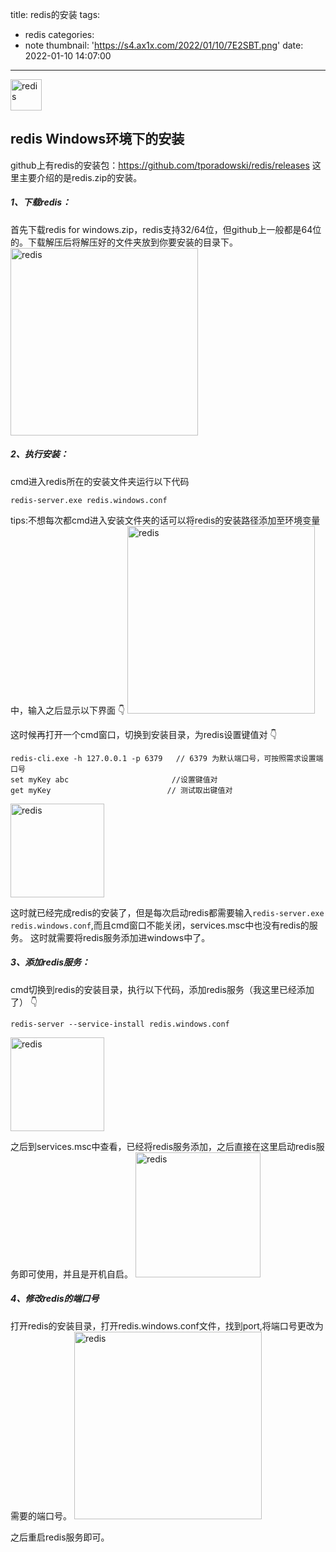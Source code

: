 title: redis的安装
tags:
  - redis
categories:
  - note
thumbnail: 'https://s4.ax1x.com/2022/01/10/7E2SBT.png'
date: 2022-01-10 14:07:00
---
<img src="https://s4.ax1x.com/2022/01/10/7ErYuD.png" alt="redis" width="auto" height="50">  

## redis Windows环境下的安装
github上有redis的安装包：<https://github.com/tporadowski/redis/releases>
这里主要介绍的是redis.zip的安装。

<!-- more -->

##### 1、下载redis：
首先下载redis for windows.zip，redis支持32/64位，但github上一般都是64位的。下载解压后将解压好的文件夹放到你要安装的目录下。
<img src="https://s4.ax1x.com/2022/01/10/7ErPNn.png" alt="redis" width="auto" height="300">

##### 2、执行安装：
cmd进入redis所在的安装文件夹运行以下代码
```
redis-server.exe redis.windows.conf
```
tips:不想每次都cmd进入安装文件夹的话可以将redis的安装路径添加至环境变量中，输入之后显示以下界面 👇
<img src="https://s4.ax1x.com/2022/01/10/7ErVjU.png" alt="redis" width="auto" height="300">

这时候再打开一个cmd窗口，切换到安装目录，为redis设置键值对 👇
```
redis-cli.exe -h 127.0.0.1 -p 6379   // 6379 为默认端口号，可按照需求设置端口号
set myKey abc                       //设置键值对
get myKey                          // 测试取出键值对
```
<img src="https://s4.ax1x.com/2022/01/10/7Erihq.png" alt="redis" width="auto" height="150">

这时就已经完成redis的安装了，但是每次启动redis都需要输入```redis-server.exe redis.windows.conf```,而且cmd窗口不能关闭，services.msc中也没有redis的服务。
这时就需要将redis服务添加进windows中了。

##### 3、添加redis服务：
cmd切换到redis的安装目录，执行以下代码，添加redis服务（我这里已经添加了） 👇
```
redis-server --service-install redis.windows.conf
```
<img src="https://s4.ax1x.com/2022/01/10/7ErA3V.png" alt="redis" width="auto" height="150">

之后到services.msc中查看，已经将redis服务添加，之后直接在这里启动redis服务即可使用，并且是开机自启。
<img src="https://s4.ax1x.com/2022/01/10/7Erp7j.png" alt="redis" width="auto" height="200">

##### 4、修改redis的端口号
打开redis的安装目录，打开redis.windows.conf文件，找到port,将端口号更改为需要的端口号。
<img src="https://s4.ax1x.com/2022/01/10/7EreuF.png" alt="redis" width="auto" height="300">

之后重启redis服务即可。